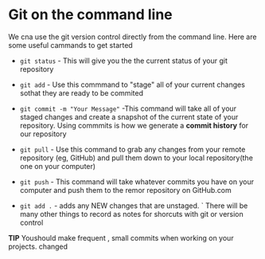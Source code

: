 # Git on the command line 

We cna use the git version control directly from the command line. Here are some useful cammands to get started

- `git status` - This will give you the the current status of your git repository

- `git add` - Use this commmand to "stage" all of your current changes sothat they are ready to be commited

- `git commit -m "Your Message"` -This command will take all of your staged changes and create a snapshot of the current state of your repository. Using commmits is how we generate a  **commit history**  for our repository

- `git pull` - Use this command to grab any changes from your remote repository (eg, GitHub) and pull them down to your local repository(the one on your computer)

- `git push` - This command will take whatever commits you have on your computer and push them to the remor repository on GitHub.com

- `git add .` - adds any NEW changes that are unstaged.
`
There will be many other things to record as notes for shorcuts with git or version control

**TIP** Youshould make frequent , small commits when working on your projects.
changed